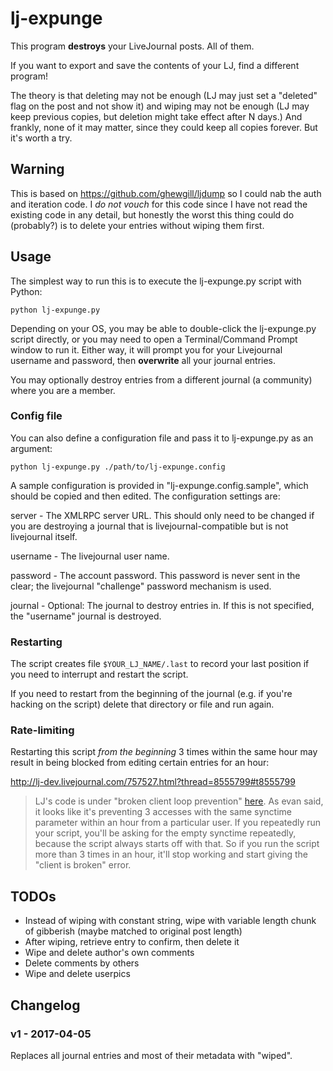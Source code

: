 # lj-expunge

This program **destroys** your LiveJournal posts. All of them.

If you want to export and save the contents of your LJ, find a
different program!

The theory is that deleting may not be enough (LJ may just set a
"deleted" flag on the post and not show it) and wiping may not be
enough (LJ may keep previous copies, but deletion might take effect
after N days.) And frankly, none of it may matter, since they could
keep all copies forever. But it's worth a try.

## Warning

This is based on https://github.com/ghewgill/ljdump so I could nab the
auth and iteration code. I *do not vouch* for this code since I have
not read the existing code in any detail, but honestly the worst this
thing could do (probably?) is to delete your entries without wiping
them first.

## Usage

The simplest way to run this is to execute the lj-expunge.py script with Python:

`python lj-expunge.py`

Depending on your OS, you may be able to double-click the lj-expunge.py script
directly, or you may need to open a Terminal/Command Prompt window to run it.
Either way, it will prompt you for your Livejournal username and password,
then **overwrite** all your journal entries.

You may optionally destroy entries from a different journal (a community)
where you are a member.

### Config file

You can also define a configuration file and pass it to lj-expunge.py
as an argument:

`python lj-expunge.py ./path/to/lj-expunge.config`

A sample configuration is provided in "lj-expunge.config.sample",
which should be copied and then edited.  The configuration settings
are:

  server - The XMLRPC server URL. This should only need to be changed
           if you are destroying a journal that is livejournal-compatible
           but is not livejournal itself.

  username - The livejournal user name.

  password - The account password. This password is never sent in the
             clear; the livejournal "challenge" password mechanism is used.

  journal - Optional: The journal to destroy entries in. If this is
            not specified, the "username" journal is destroyed.

### Restarting

The script creates file `$YOUR_LJ_NAME/.last` to record your last
position if you need to interrupt and restart the script.

If you need to restart from the beginning of the journal (e.g. if
you're hacking on the script) delete that directory or file and run
again.

### Rate-limiting

Restarting this script *from the beginning* 3 times within the same
hour may result in being blocked from editing certain entries for an
hour:

http://lj-dev.livejournal.com/757527.html?thread=8555799#t8555799

> LJ's code is under "broken client loop prevention"
> [here](http://code.sixapart.com/trac/livejournal/browser/trunk/cgi-bin/ljprotocol.pl). As
> evan said, it looks like it's preventing 3 accesses with the same
> synctime parameter within an hour from a particular user. If you
> repeatedly run your script, you'll be asking for the empty synctime
> repeatedly, because the script always starts off with that. So if
> you run the script more than 3 times in an hour, it'll stop working
> and start giving the "client is broken" error.

## TODOs

- Instead of wiping with constant string, wipe with variable length
  chunk of gibberish (maybe matched to original post length)
- After wiping, retrieve entry to confirm, then delete it
- Wipe and delete author's own comments
- Delete comments by others
- Wipe and delete userpics

## Changelog

### v1 - 2017-04-05

Replaces all journal entries and most of their metadata with "wiped".
